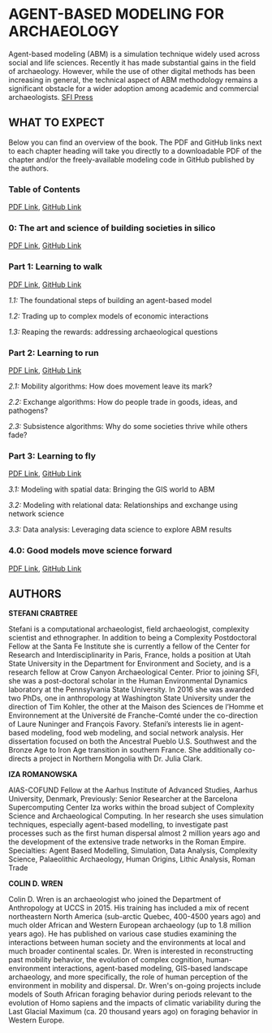 # AGENT-BASED MODELING FOR ARCHAEOLOGY
Agent-based modeling (ABM) is a simulation technique widely used across social and life sciences. Recently it has made substantial gains in the field of archaeology. However, while the use of other digital methods has been increasing in general, the technical aspect of ABM methodology remains a significant obstacle for a wider adoption among academic and commercial archaeologists.
[SFI Press](https://www.sfipress.org/books-coming-soon/agent-based-modeling-for-archaeology-social-science-coming-in-2021)

## WHAT TO EXPECT
Below you can find an overview of the book. The PDF and GitHub links next to each chapter heading will take you directly to a downloadable PDF of the chapter and/or the freely-available modeling code in GitHub published by the authors.

### **Table of Contents** 
[PDF Link](https://santafe.edu/research/sfi-press), [GitHub Link](https://santafe.edu/research/sfi-press)

### **0: The art and science of building societies in silico**
[PDF Link](https://santafe.edu/research/sfi-press), [GitHub Link](https://santafe.edu/research/sfi-press)

### **Part 1: Learning to walk** 
[PDF Link](https://santafe.edu/), [GitHub Link](https://santafe.edu/research/sfi-press)

*1.1:* The foundational steps of building an agent-based model

*1.2:* Trading up to complex models of economic interactions

*1.3:* Reaping the rewards: addressing archaeological questions

### **Part 2: Learning to run** 
[PDF Link](https://santafe.edu/), [GitHub Link](https://santafe.edu/research/sfi-press)

*2.1:* Mobility algorithms: How does movement leave its mark?

*2.2:* Exchange algorithms: How do people trade in goods, ideas, and pathogens?

*2.3:* Subsistence algorithms: Why do some societies thrive while others fade?

### **Part 3: Learning to fly** 
[PDF Link](https://santafe.edu/), [GitHub Link](https://santafe.edu/research/sfi-press)

*3.1:* Modeling with spatial data: Bringing the GIS world to ABM

*3.2:* Modeling with relational data: Relationships and exchange using network science

*3.3:* Data analysis: Leveraging data science to explore ABM results

### **4.0: Good models move science forward** 
[PDF Link](https://santafe.edu/), [GitHub Link](https://santafe.edu/research/sfi-press)

## AUTHORS

**STEFANI CRABTREE**

Stefani is a computational archaeologist, field archaeologist, complexity scientist and ethnographer. In addition to being a Complexity Postdoctoral Fellow at the Santa Fe Institute she is currently a fellow of the Center for Research and Interdisciplinarity in Paris, France, holds a position at Utah State University in the Department for Environment and Society, and is a research fellow at Crow Canyon Archaeological Center. Prior to joining SFI, she was a post-doctoral scholar in the Human Environmental Dynamics laboratory at the Pennsylvania State University. In 2016 she was awarded two PhDs, one in anthropology at Washington State University under the direction of Tim Kohler, the other at the Maison des Sciences de l’Homme et Environnement at the Université de Franche-Comté under the co-direction of Laure Nuninger and François Favory. Stefani’s interests lie in agent-based modeling, food web modeling, and social network analysis. Her dissertation focused on both the Ancestral Pueblo U.S. Southwest and the Bronze Age to Iron Age transition in southern France. She additionally co-directs a project in Northern Mongolia with Dr. Julia Clark.

**IZA ROMANOWSKA**

AIAS-COFUND Fellow at the Aarhus Institute of Advanced Studies, Aarhus University, Denmark, Previously: Senior Researcher at the Barcelona Supercomputing Center
Iza works within the broad subject of Complexity Science and Archaeological Computing. In her research she uses simulation techniques, especially agent-based modelling, to investigate past processes such as the first human dispersal almost 2 million years ago and the development of the extensive trade networks in the Roman Empire.
Specialties:  Agent Based Modelling, Simulation, Data Analysis, Complexity Science,  Palaeolithic Archaeology, Human Origins, Lithic Analysis, Roman Trade

**COLIN D. WREN**

Colin D. Wren is an archaeologist who joined the Department of Anthropology at UCCS in 2015. His training has included a mix of recent northeastern North America (sub-arctic Quebec, 400-4500 years ago) and much older African and Western European archaeology (up to 1.8 million years ago). He has published on various case studies examining the interactions between human society and the environments at local and much broader continental scales. Dr. Wren is interested in reconstructing past mobility behavior, the evolution of complex cognition, human-environment interactions, agent-based modeling, GIS-based landscape archaeology, and more specifically, the role of human perception of the environment in mobility and dispersal. Dr. Wren's on-going projects include models of South African foraging behavior during periods relevant to the evolution of Homo sapiens and the impacts of climatic variability during the Last Glacial Maximum (ca. 20 thousand years ago) on foraging behavior in Western Europe.




